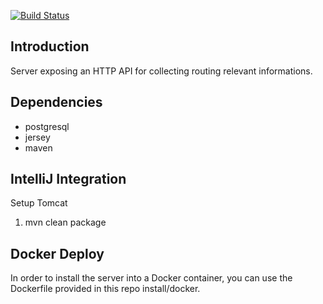 [![Build Status](https://jenkins.vincinator.de/buildStatus/icon?job=bp17)](https://jenkins.vincinator.de/job/bp17)

## Introduction
Server exposing an HTTP API for collecting routing relevant informations.

## Dependencies

- postgresql
- jersey
- maven


## IntelliJ Integration 
Setup Tomcat 

1) mvn clean package


## Docker Deploy

In order to install the server into a Docker container, you can use the Dockerfile provided in this repo install/docker.




